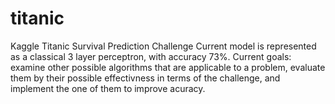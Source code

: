# titanic
Kaggle Titanic Survival Prediction Challenge
Current model is represented as a classical 3 layer perceptron, with accuracy 73%.
Current goals: examine other possible algorithms that are applicable to a problem, evaluate them by their possible effectivness in terms of the challenge, and implement the one of them to improve acuracy.
